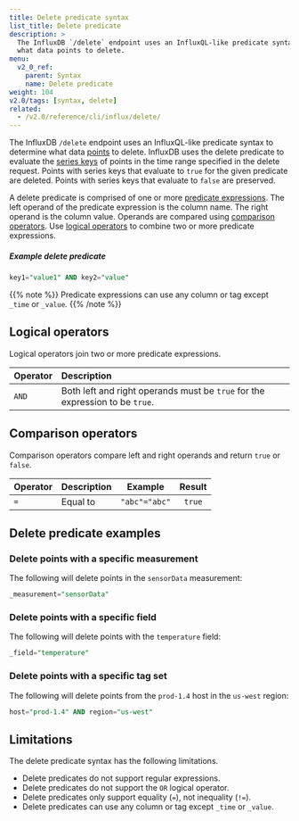 ```yaml
---
title: Delete predicate syntax
list_title: Delete predicate
description: >
  The InfluxDB `/delete` endpoint uses an InfluxQL-like predicate syntax to determine
  what data points to delete.
menu:
  v2_0_ref:
    parent: Syntax
    name: Delete predicate
weight: 104
v2.0/tags: [syntax, delete]
related:
  - /v2.0/reference/cli/influx/delete/
---
```


The InfluxDB `/delete` endpoint uses an InfluxQL-like predicate syntax to determine
what data [points](/v2.0/reference/glossary/#point) to delete.
InfluxDB uses the delete predicate to evaluate the [series keys](/v2.0/reference/glossary/#series-key)
of points in the time range specified in the delete request.
Points with series keys that evaluate to `true` for the given predicate are deleted.
Points with series keys that evaluate to `false` are preserved.

A delete predicate is comprised of one or more [predicate expressions](/v2.0/reference/glossary/#predicate-expression).
The left operand of the predicate expression is the column name.
The right operand is the column value.
Operands are compared using [comparison operators](#comparison-operators).
Use [logical operators](#logical-operators) to combine two or more predicate expressions.

##### Example delete predicate
```sql
key1="value1" AND key2="value"
```
{{% note %}}
Predicate expressions can use any column or tag except `_time` or `_value`.
{{% /note %}}

## Logical operators
Logical operators join two or more predicate expressions.

| Operator | Description                                                                  |
|:-------- |:-----------                                                                  |
| `AND`    | Both left and right operands must be `true` for the expression to be `true`. |

## Comparison operators
Comparison operators compare left and right operands and return `true` or `false`.

| Operator | Description  | Example        | Result |
|:-------- |:-----------  |:-------:       |:------:|
| `=`      | Equal to     | `"abc"="abc"`  | `true` |

## Delete predicate examples

### Delete points with a specific measurement
The following will delete points in the `sensorData` measurement:

```sql
_measurement="sensorData"
```

### Delete points with a specific field
The following will delete points with the `temperature` field:

```sql
_field="temperature"
```

### Delete points with a specific tag set
The following will delete points from the `prod-1.4` host in the `us-west` region:

```sql
host="prod-1.4" AND region="us-west"
```

## Limitations
The delete predicate syntax has the following limitations.

- Delete predicates do not support regular expressions.
- Delete predicates do not support the `OR` logical operator.
- Delete predicates only support equality (`=`), not inequality (`!=`).
- Delete predicates can use any column or tag except `_time` or `_value`.
